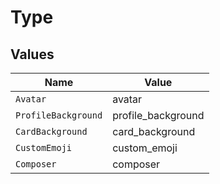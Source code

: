 # Type


## Values

| Name                | Value               |
| ------------------- | ------------------- |
| `Avatar`            | avatar              |
| `ProfileBackground` | profile_background  |
| `CardBackground`    | card_background     |
| `CustomEmoji`       | custom_emoji        |
| `Composer`          | composer            |